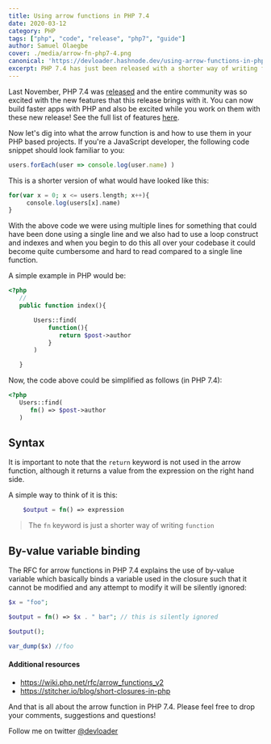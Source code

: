 ```yaml
---
title: Using arrow functions in PHP 7.4
date: 2020-03-12
category: PHP
tags: ["php", "code", "release", "php7", "guide"]
author: Samuel Olaegbe
cover: ./media/arrow-fn-php7-4.png
canonical: 'https://devloader.hashnode.dev/using-arrow-functions-in-php-74-ck7oqwvor00jf64s1hdfr63ig'
excerpt: PHP 7.4 has just been released with a shorter way of writing functions using the same arrow convention in languages like Javascript 
---
```

Last November, PHP 7.4 was [released](https://www.php.net/releases/7_4_0.php) and the entire community was so excited with the new features that this release brings with it. You can now build faster apps with PHP and also be excited while you work on them with these new release! See the full list of features [here](https://www.php.net/releases/7_4_0.php).

Now let's dig into what the arrow function is and how to use them in your PHP based projects. If you're a JavaScript developer, the following code snippet should look familiar to you:

````js
users.forEach(user => console.log(user.name) )
````

This is a shorter version of what would have looked like this:

````php
for(var x = 0; x <= users.length; x++){
     console.log(users[x].name)
}
````

With the above code we were using multiple lines for something that could have been done using a single line and we also had to use a loop construct and indexes and when you begin to do this all over your codebase it could become  quite cumbersome and hard to read compared to a single line function.

A simple example in PHP would be:


~~~php
<?php
   //
   public function index(){

       Users::find(
           function(){
              return $post->author 
           }
       )

   }
~~~

Now, the code above could be simplified as follows (in PHP 7.4):

````php
<?php
   Users::find(
      fn() => $post->author
   )
````

## Syntax
It is important to note that the ``return`` keyword is not used in the arrow function, although it returns a value from the expression on the right hand side.

A simple way to think of it is this:
````php
    $output = fn() => expression
````

> The `fn` keyword is just a shorter way of writing `function`


## By-value variable binding
The RFC for arrow functions in PHP 7.4 explains the use of by-value variable which basically binds a variable used in the closure such that it cannot be modified and any attempt to modify it will be silently ignored:

````php
$x = "foo";

$output = fn() => $x . " bar"; // this is silently ignored

$output();

var_dump($x) //foo
````


#### Additional resources
* https://wiki.php.net/rfc/arrow_functions_v2
* https://stitcher.io/blog/short-closures-in-php


And that is all about the arrow function in PHP 7.4. Please feel free to drop your comments, suggestions and questions! 

Follow me on twitter [@devloader](https://twitter.com/devloader)
